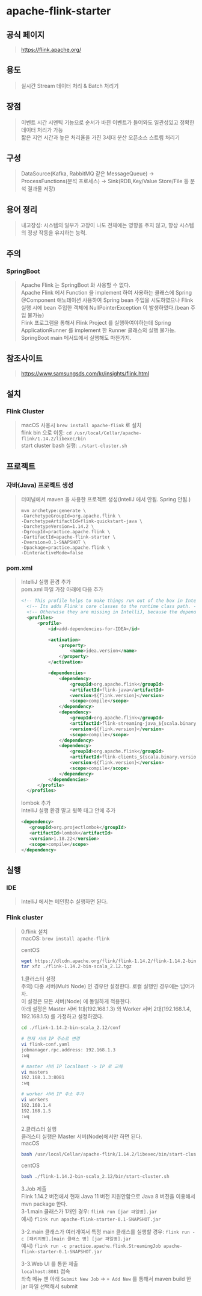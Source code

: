 # apache-flink-starter

## 공식 페이지
> https://flink.apache.org/

## 용도
> 실시간 Stream 데이터 처리 & Batch 처리기

## 장점
> 이벤트 시간 시멘틱 기능으로 순서가 바뀐 이벤트가 들어와도 일관성있고 정확한 데이터 처리가 가능  
> 짧은 지연 시간과 높은 처리율을 가진 3세대 분산 오픈소스 스트림 처리기  

## 구성
> DataSource(Kafka, RabbitMQ 같은 MessageQueue) -> ProcessFunctions(분석 프로세스) -> Sink(RDB,Key/Value Store/File 등 분석 결과물 저장)

## 용어 정리
> 내고장성: 시스템의 일부가 고장이 나도 전체에는 영향을 주지 않고, 항상 시스템의 정상 작동을 유지하는 능력.

## 주의
### SpringBoot
> Apache Flink 는 SpringBoot 와 사용할 수 없다.   
> Apache Flink 에서 Function 을 implement 하여 사용하는 클래스에 Spring @Component 애노테이션 사용하여 Spring bean 주입을 시도하였으나
> Flink 실행 시에 bean 주입한 객체에 NullPointerException 이 발생하였다.(bean 주입 불가능)   
> Flink 프로그램을 통해서 Flink Project 를 실행하여야하는데 Spring ApplicationRunner 를 implement 한 Runner 클래스의 실행 불가능.
> SpringBoot main 메서드에서 실행해도 마찬가지.

## 참조사이트
> https://www.samsungsds.com/kr/insights/flink.html

## 설치
### Flink Cluster
> macOS 사용시 `brew install apache-flink` 로 설치  
> flink bin 으로 이동: `cd /usr/local/Cellar/apache-flink/1.14.2/libexec/bin`  
> start cluster bash 실행: `./start-cluster.sh`

## 프로젝트
### 자바(Java) 프로젝트 생성
> 터미널에서 maven 을 사용한 프로젝트 생성(IntellJ 에서 안됨. Spring 안됨.)
> ```
> mvn archetype:generate \
> -DarchetypeGroupId=org.apache.flink \
> -DarchetypeArtifactId=flink-quickstart-java \
> -DarchetypeVersion=1.14.2 \
> -DgroupId=practice.apache.flink \
> -DartifactId=apache-flink-starter \
> -Dversion=0.1-SNAPSHOT \
> -Dpackage=practice.apache.flink \
> -DinteractiveMode=false
> ```

### pom.xml
> IntelliJ 실행 환경 추가   
> pom.xml 파일 가장 아래에 다음 추가
> ```xml
> <!-- This profile helps to make things run out of the box in IntelliJ -->
>	<!-- Its adds Flink's core classes to the runtime class path. -->
>	<!-- Otherwise they are missing in IntelliJ, because the dependency is 'provided' -->
>	<profiles>
>		<profile>
>			<id>add-dependencies-for-IDEA</id>
>
>			<activation>
>				<property>
>					<name>idea.version</name>
>				</property>
>			</activation>
>
>			<dependencies>
>				<dependency>
>					<groupId>org.apache.flink</groupId>
>					<artifactId>flink-java</artifactId>
>					<version>${flink.version}</version>
>					<scope>compile</scope>
>				</dependency>
>				<dependency>
>					<groupId>org.apache.flink</groupId>
>					<artifactId>flink-streaming-java_${scala.binary.version}</artifactId>
>					<version>${flink.version}</version>
>					<scope>compile</scope>
>				</dependency>
>				<dependency>
>					<groupId>org.apache.flink</groupId>
>					<artifactId>flink-clients_${scala.binary.version}</artifactId>
>					<version>${flink.version}</version>
>					<scope>compile</scope>
>				</dependency>
>			</dependencies>
>		</profile>
>	</profiles>
> ```
> 
> lombok 추가   
> IntelliJ 실행 환경 <dependencies> 말고 윗쪽 <dependencies> 태그 안에 추가
> ```xml
> <dependency>
> 	 <groupId>org.projectlombok</groupId>
> 	 <artifactId>lombok</artifactId>
> 	 <version>1.18.22</version>
> 	 <scope>compile</scope>
> </dependency>
> ```

## 실행
### IDE
> IntelliJ 에서는 메인함수 실행하면 된다.

### Flink cluster
> 0.flink 설치     
> macOS: `brew install apache-flink`     
> 
> centOS   
> ```bash
> wget https://dlcdn.apache.org/flink/flink-1.14.2/flink-1.14.2-bin-scala_2.12.tgz
> tar xfz ./flink-1.14.2-bin-scala_2.12.tgz
> ```
> 
> 1.클러스터 설정  
> 주의) 다중 서버(Multi Node) 인 경우만 설정한다. 로컬 실행인 경우에는 넘어가자.  
> 이 설정은 모든 서버(Node) 에 동일하게 적용한다.    
> 아래 설정은 Master 서버 1대(192.168.1.3) 와 Worker 서버 2대(192.168.1.4, 192.168.1.5) 를 가정하고 설정하였다.  
> ```bash
> cd ./flink-1.14.2-bin-scala_2.12/conf
> 
> # 현재 서버 IP 주소로 변경
> vi flink-conf.yaml
> jobmanager.rpc.address: 192.168.1.3
> :wq
> 
> # master 서버 IP localhost -> IP 로 교체
> vi masters
> 192.168.1.3:8081
> :wq
> 
> # worker 서버 IP 주소 추가
> vi workers
> 192.168.1.4
> 192.168.1.5
> :wq
> ```
> 
> 2.클러스터 실행  
> 클러스터 실행은 Master 서버(Node)에서만 하면 된다.  
> macOS  
> ```bash
> bash /usr/local/Cellar/apache-flink/1.14.2/libexec/bin/start-cluster.sh
> ```
> centOS  
> ```bash
> bash ./flink-1.14.2-bin-scala_2.12/bin/start-cluster.sh
> ```
> 
> 3.Job 제출    
> Flink 1.14.2 버전에서 현재 Java 11 버전 지원안함으로 Java 8 버전을 이용해서 mvn package 한다.  
> 3-1.main 클래스가 1개인 경우: `flink run [jar 파일명].jar`  
> 예시) `flink run apache-flink-starter-0.1-SNAPSHOT.jar`  
> 
> 3-2.main 클래스가 여러개여서 특정 main 클래스를 실행할 경우: `flink run -c [패키지명].[main 클래스 명] [jar 파일명].jar`    
> 예시) `flink run -c practice.apache.flink.StreamingJob apache-flink-starter-0.1-SNAPSHOT.jar`  
>
> 3-3.Web UI 를 통한 제출  
> `localhost:8081` 접속     
> 좌측 메뉴 맨 아래 `Submit New Job` -> `+ Add New` 를 통해서 maven build 한 jar 파일 선택해서 submit    

